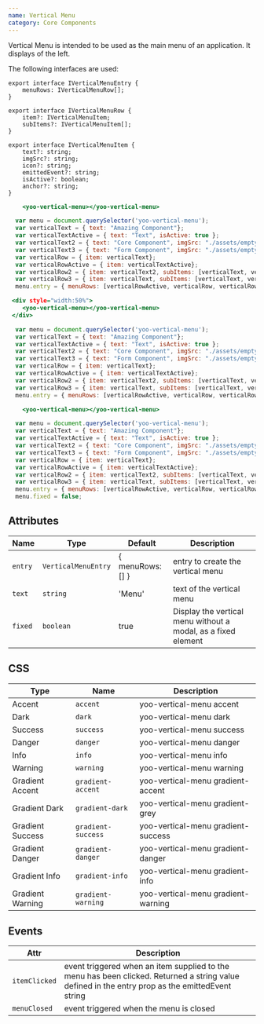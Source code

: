 ```yaml
---
name: Vertical Menu
category: Core Components
---
```


Vertical Menu is intended to be used as the main menu of an application. It displays of the left.

The following interfaces are used:

```tsx 
export interface IVerticalMenuEntry {
    menuRows: IVerticalMenuRow[];
}

export interface IVerticalMenuRow {
    item?: IVerticalMenuItem;
    subItems?: IVerticalMenuItem[];
}

export interface IVerticalMenuItem {
    text?: string;
    imgSrc?: string;
    icon?: string;
    emittedEvent?: string;
    isActive?: boolean;
    anchor?: string;
}
```

```yoo-vertical-menu.html
    <yoo-vertical-menu></yoo-vertical-menu>
```
```yoo-vertical-menu.js 
  var menu = document.querySelector('yoo-vertical-menu');
  var verticalText = { text: "Amazing Component"};
  var verticalTextActive = { text: "Text", isActive: true };
  var verticalText2 = { text: "Core Component", imgSrc: "./assets/empty-states/calendar.svg" };
  var verticalText3 = { text: "Form Component", imgSrc: "./assets/empty-states/channel.svg", isActive: true };
  var verticalRow = { item: verticalText};
  var verticalRowActive = { item: verticalTextActive};
  var verticalRow2 = { item: verticalText2, subItems: [verticalText, verticalText3] };
  var verticalRow3 = { item: verticalText, subItems: [verticalText, verticalText, verticalText] };
  menu.entry = { menuRows: [verticalRowActive, verticalRow, verticalRow2, verticalRow, verticalRow3] };
```

```yoo-vertical-menu-side.html
 <div style="width:50%">
    <yoo-vertical-menu></yoo-vertical-menu>
 </div>
```
```yoo-vertical-menu-side.js 
  var menu = document.querySelector('yoo-vertical-menu');
  var verticalText = { text: "Amazing Component"};
  var verticalTextActive = { text: "Text", isActive: true };
  var verticalText2 = { text: "Core Component", imgSrc: "./assets/empty-states/calendar.svg" };
  var verticalText3 = { text: "Form Component", imgSrc: "./assets/empty-states/channel.svg", isActive: true };
  var verticalRow = { item: verticalText};
  var verticalRowActive = { item: verticalTextActive};
  var verticalRow2 = { item: verticalText2, subItems: [verticalText, verticalText3] };
  var verticalRow3 = { item: verticalText, subItems: [verticalText, verticalText, verticalText] };
  menu.entry = { menuRows: [verticalRowActive, verticalRow, verticalRow2, verticalRow, verticalRow3] };
```

```yoo-vertical-menu-modal.html
    <yoo-vertical-menu></yoo-vertical-menu>
```
```yoo-vertical-menu-modal.js 
  var menu = document.querySelector('yoo-vertical-menu');
  var verticalText = { text: "Amazing Component"};
  var verticalTextActive = { text: "Text", isActive: true };
  var verticalText2 = { text: "Core Component", imgSrc: "./assets/empty-states/calendar.svg" };
  var verticalText3 = { text: "Form Component", imgSrc: "./assets/empty-states/channel.svg", isActive: true };
  var verticalRow = { item: verticalText};
  var verticalRowActive = { item: verticalTextActive};
  var verticalRow2 = { item: verticalText2, subItems: [verticalText, verticalText3] };
  var verticalRow3 = { item: verticalText, subItems: [verticalText, verticalText, verticalText] };
  menu.entry = { menuRows: [verticalRowActive, verticalRow, verticalRow2, verticalRow, verticalRow3] };
  menu.fixed = false;
```

## Attributes

|Name|Type|Default|Description|
|---|---|---|---|
|`entry`|`VerticalMenuEntry`|{ menuRows: [] }|entry to create the vertical menu|
|`text`|`string`|'Menu'|text of the vertical menu|
|`fixed`|`boolean`|true|Display the vertical menu without a modal, as a fixed element|

## CSS

|Type|Name|Description|
|---|---|---|
|Accent|`accent`|yoo-vertical-menu accent|
|Dark|`dark`|yoo-vertical-menu dark|
|Success|`success`|yoo-vertical-menu success|
|Danger|`danger`|yoo-vertical-menu danger|
|Info|`info`|yoo-vertical-menu info|
|Warning|`warning`|yoo-vertical-menu warning|
|Gradient Accent|`gradient-accent`|yoo-vertical-menu gradient-accent|
|Gradient Dark|`gradient-dark`|yoo-vertical-menu gradient-grey|
|Gradient Success|`gradient-success`|yoo-vertical-menu gradient-success|
|Gradient Danger|`gradient-danger`|yoo-vertical-menu gradient-danger|
|Gradient Info|`gradient-info`|yoo-vertical-menu gradient-info|
|Gradient Warning|`gradient-warning`|yoo-vertical-menu gradient-warning|

## Events
|Attr|Description|
|---|---|
|`itemClicked`|event triggered when an item supplied to the menu has been clicked. Returned a string value defined in the entry prop as the emittedEvent string|
|`menuClosed`|event triggered when the menu is closed|
